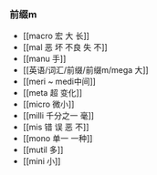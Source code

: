 ### 前缀m

- [[macro 宏 大 长]]
- [[mal  恶 坏 不良 失 不]]
- [[manu 手]]
- [[英语/词汇/前缀/前缀m/mega 大]]
- [[meri ~ medi中间]]
- [[meta 超  变化]]
- [[micro 微小]]
- [[milli 千分之一 毫]]
- [[mis 错 误 恶 不]]
- [[mono 单一 一种]]
- [[mutil 多]]
- [[mini  小]]
